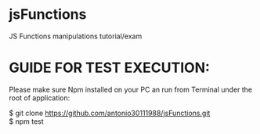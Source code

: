 # jsFunctions
JS Functions manipulations tutorial/exam

# GUIDE FOR TEST EXECUTION:

Please make sure Npm installed on your PC an run from Terminal under the root of application:

$ git clone https://github.com/antonio30111988/jsFunctions.git  
$ npm test

